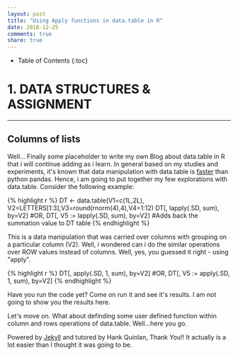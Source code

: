 ```yaml
---
layout: post
title: "Using Apply functions in data.table in R"
date: 2018-12-25
comments: true
share: true
---
```


* Table of Contents
{:toc}

# 1. DATA STRUCTURES & ASSIGNMENT
---

## Columns of lists

Well... Finally some placeholder to write my own Blog about data.table in R that i will continue adding as i learn. In general based on my studies and experiments, it's known that data manipulation with data.table is [faster][1] than python pandas. Hence, i am going to put together my few explorations with data.table. Consider the following example:

{% highlight r %}
DT <- data.table(V1=c(1L,2L), V2=LETTERS[1:3],V3=round(rnorm(4),4),V4=1:12)
DT[, lapply(.SD, sum), by=V2]
#OR, 
DT[, V5 := lapply(.SD, sum), by=V2] #Adds back the summation value to DT table
{% endhighlight %}

This is a data manipulation that was carried over columns with grouping on a particular column (V2). Well, i wondered can i do the similar operations over ROW values instead of columns. Well, yes, you guessed it right - using "apply".

{% highlight r %}
DT[, apply(.SD, 1, sum), by=V2]
#OR,
DT[, V5 := apply(.SD, 1, sum), by=V2]
{% endhighlight %}

Have you run the code yet? Come on run it and see it's results. I am not going to show you the results here.

Let's move on. What about definding some user defined function within column and rows operations of data.table. Well...here you go.

Powered by [Jekyll](http://jekyllrb.com) and tutored by Hank Quinlan, Thank You!! It actually is a lot easier than I thought it was going to be.


[1]: https://datascience-enthusiast.com/R/pandas_datatable.html "Data Manipulation with Python Pandas and R Data.Table"
